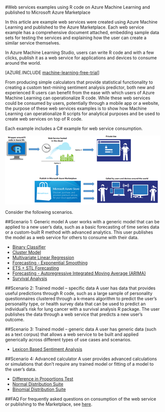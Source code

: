 <properties 
    pageTitle="Machine learning web services examples built with R | Microsoft Azure" 
    description="Find a useful set of web services examples created with R code and Machine Learning, and published to the Azure Marketplace." 
    keywords="csharp,r code,web services examples"
    services="machine-learning" 
    documentationCenter="" 
    authors="jaymathe" 
    manager="paulettm" 
    editor="cgronlun"/>

<tags 
    ms.service="machine-learning" 
    ms.workload="data-services" 
    ms.tgt_pltfrm="na" 
    ms.devlang="na" 
    ms.topic="article" 
    ms.date="11/24/2015" 
    ms.author="jaymathe"/> 


#Web services examples using R code on Azure Machine Learning and published to Microsoft Azure Marketplace

In this article are example web services were created using Azure Machine Learning and published to the Azure Marketplace. Each web service example has a comprehensive document attached, embedding sample data sets for testing the services and explaining how the user can create a similar service themselves. 

In Azure Machine Learning Studio, users can write R code and with a few clicks, publish it as a web service for applications and devices to consume around the world. 


[AZURE.INCLUDE [machine-learning-free-trial](../../includes/machine-learning-free-trial.md)]


From producing simple calculators that provide statistical functionality to creating a custom text-mining sentiment analysis predictor, both new and experienced R users can benefit from the ease with which users of Azure Machine Learning can operationalize R code. While these web services could be consumed by users, potentially through a mobile app or a website, the purpose of these web services examples is to show how Machine Learning can operationalize R scripts for analytical purposes and be used to create web services on top of R code.

Each example includes a C# example for web service consumption.


![Diagram of R code in Azure Machine Learning: R solutions for proprietary use or published to the Azure Marketplace.][1]

Consider the following scenarios.

##Scenario 1: Generic model 
A user works with a generic model that can be applied to a new user’s data, such as a basic forecasting of time series data or a custom-built R method with advanced analytics. This user publishes the model as a web service for others to consume with their data.



* [Binary Classifier](machine-learning-r-csharp-binary-classifier.md)
* [Cluster Model](machine-learning-r-csharp-cluster-model.md)
* [Multivariate Linear Regression](machine-learning-r-csharp-multivariate-linear-regression.md)
* [Forecasting - Exponential Smoothing](machine-learning-r-csharp-forecasting-exponential-smoothing.md)
* [ETS + STL Forecasting](machine-learning-r-csharp-retail-demand-forecasting.md)
* [Forecasting - Autoregressive Integrated Moving Average (ARIMA)](machine-learning-r-csharp-arima.md)
* [Survival Analysis](machine-learning-r-csharp-survival-analysis.md)


##Scenario 2: Trained model – specific data 
A user has data that provides useful predictions through R code, such as a large sample of personality questionnaires clustered through a k-means algorithm to predict the user’s personality type, or health survey data that can be used to predict an individual’s risk for lung cancer with a survival analysis R package. The user publishes the data through a web service that predicts a new user’s outcome.

##Scenario 3: Trained model – generic data 
A user has generic data (such as a text corpus) that allows a web service to be built and applied generically across different types of use cases and scenarios.

* [Lexicon Based Sentiment Analysis](machine-learning-r-csharp-lexicon-based-sentiment-analysis.md)

##Scenario 4: Advanced calculator 
A user provides advanced calculations or simulations that don’t require any trained model or fitting of a model to the user’s data.

* [Difference in Proportions Test](machine-learning-r-csharp-difference-in-two-proportions.md)
* [Normal Distribution Suite](machine-learning-r-csharp-normal-distribution.md)
* [Binomial Distribution Suite](machine-learning-r-csharp-binomial-distribution.md)

##FAQ
For frequently asked questions on consumption of the web service or publishing to the Marketplace, see [here](machine-learning-marketplace-faq.md).

[1]: ./media/machine-learning-r-csharp-web-service-examples/machine-learning-r-code-options-for-using-and-sharing-cloud.png


 

